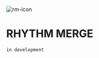 ![rm-icon](https://github.com/zenvv/rhythm-merge/assets/128332201/61472260-6af5-4eb8-9a70-4cd607e05a9b)
# RHYTHM MERGE
`in development`
